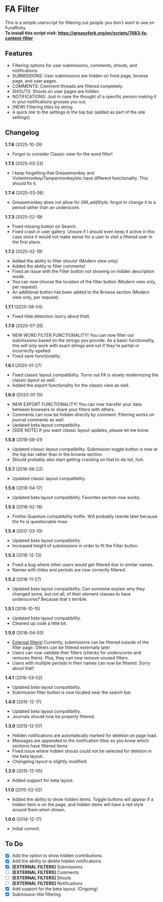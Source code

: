 FA Filter
=========

This is a simple userscript for filtering out people you don't want to see on Furaffinity.<br>
<b>To install this script visit: https://greasyfork.org/en/scripts/7483-fa-content-filter</b>

## Features
- Filtering options for user submissions, comments, shouts, and notifications.
 - SUBMISSIONS: User submissions are hidden on front page, browse page, and user pages.
 - COMMENTS: Comment threads are filtered completely.
 - SHOUTS: Shouts on user pages are hidden.
 - NOTIFICATIONS: Just in case the thought of a specific person making it in your notifications grosses you out.
- [NEW] Filtering titles by string.
- A quick link to the settings in the top bar (added as part of the site settings)

## Changelog
<b>1.7.6</b> (2025-10-29)<br>
- Forgot to consider Classic view for the word filter!

<b>1.7.5</b> (2025-03-23)<br>
- I keep forgetting that Greasemonkey and Violentmonkey/Tampermonkey/etc have different functionality. This should fix it.

<b>1.7.4</b> (2025-03-06)<br>
- Greasemonkey does not allow for GM_addStyle; forgot to change it to a period rather than an underscore.

<b>1.7.3</b> (2025-02-19)<br>
- Fixed missing button on Search.
- Fixed crash in user gallery. Unsure if I should even keep it active in this case since it would not make sense for a user to visit a filtered user in the first place.

<b>1.7.2</b> (2025-02-19)<br>
- Added the ability to filter shouts! (Modern view only)
- Added the ability to filter comments!
- Fixed an issue with the Filter button not showing on hidden description mode.
- You can now choose the location of the filter button (Modern view only, per request).
- An additional button has been added to the Browse section (Modern view only, per request).

<b>1.7.1</b> (2020-08-04)<br>
- Fixed tilde detection (sorry about that)

<b>1.7.0</b> (2020-07-26)<br>
- NEW WORD FILTER FUNCTIONALITY! You can now filter out submissions based on the strings you provide. As a basic functionality, this will only work with exact strings and not if they're partial or incorrectly-spelled.
- Fixed save functionality.

<b>1.6.1</b> (2020-01-27)<br>
- Fixed classic layout compatibility. Turns out FA is slowly modernizing the classic layout as well.
- Added the export functionality for the classic view as well.

<b>1.6.0</b> (2020-01-10)<br>
- NEW EXPORT FUNCTIONALITY! You can now transfer your data between browsers or share your filters with others.
- Comments can now be hidden directly by comment. Filtering works on journal comments as well.
- Updated beta layout compatibility.
- [SIDE NOTE] If you want classic layout updates, please let me know.

<b>1.5.8</b> (2018-08-01)<br>
- Updated classic layout compatibility. Submission toggle button is now at the top bar rather than in the browse section.
- Should probably also start getting cracking on that to-do list, huh.

<b>1.5.7</b> (2018-06-22)<br>
- Updated classic layout compatibility.

<b>1.5.6</b> (2018-04-17)<br>
- Updated beta layout compatibility. Favorites section now works.

<b>1.5.5</b> (2018-02-18)<br>
- Firefox Quantum compatibility hotfix. Will probably rewrite later because the fix is questionable lmao

<b>1.5.4</b> (2017-03-10)<br>
- Updated beta layout compatibility.
- Increased height of submissions in order to fit the Filter button.

<b>1.5.3</b> (2016-12-13)<br>
- Fixed a bug where other users would get filtered due to similar names.
- Names with tildes and periods are now correctly filtered.

<b>1.5.2</b> (2016-11-27)<br>
- Updated beta layout compatibility. Can someone explain why they changed some, but not all, of their element classes to have underscores? Because that's terrible.

<b>1.5.1</b> (2016-10-15)<br>
- Updated beta layout compatibility.
- Cleaned up code a little bit.

<b>1.5.0</b> (2016-04-03)<br>
- <u>External filters!</u> Currently, submissions can be filtered outside of the filter page. Others can be filtered externally later.
- Users can now validate their filters (checks for underscores and removes them). Plus, they can now remove unused filters.
- Users with multiple periods in their names can now be filtered. Sorry about that!

<b>1.4.1</b> (2016-03-02)<br>
- Updated beta layout compatibility.
- Submission filter button is now located near the search bar.

<b>1.4.0</b> (2015-12-17)<br>
- Updated beta layout compatibility.
- Journals should now be properly filtered.

<b>1.3.0</b> (2015-12-07)<br>
- Hidden notifications are automatically marked for deletion on page load.
- Messages are appended to the notification titles so you know which sections have filtered items.
- Fixed issue where hidden shouts could not be selected for deletion in the beta layout.
- Changelog layout is slightly modified.

<b>1.2.0</b> (2015-12-05)<br>
- Added support for beta layout.

<b>1.1.0</b> (2015-02-02)<br>
- Added the ability to show hidden items. Toggle buttons will appear if a hidden item is on the page, and hidden items will have a red style around them when shown.

<b>1.0.0</b> (2014-12-17)<br>
- Initial commit.

## To Do
- [x] Add the option to show hidden contributions.
- [x] Add the ability to delete hidden notifications.
- [x] **[EXTERNAL FILTERS]** Submissions
- [ ] **[EXTERNAL FILTERS]** Comments
- [ ] **[EXTERNAL FILTERS]** Shouts
- [ ] **[EXTERNAL FILTERS]** Notifications
- [x] Add support for the beta layout. (Ongoing)
- [x] Submission title filtering.
